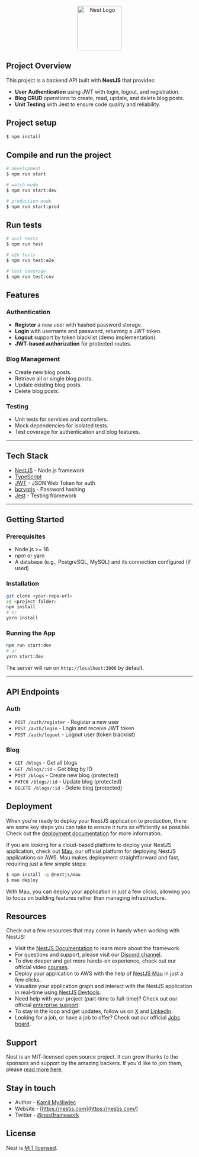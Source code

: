 <p align="center">
  <a href="http://nestjs.com/" target="blank"><img src="https://nestjs.com/img/logo-small.svg" width="120" alt="Nest Logo" /></a>
</p>

[circleci-image]: https://img.shields.io/circleci/build/github/nestjs/nest/master?token=abc123def456
[circleci-url]: https://circleci.com/gh/nestjs/nest

## Project Overview

This project is a backend API built with **NestJS** that provides:

- **User Authentication** using JWT with login, logout, and registration.
- **Blog CRUD** operations to create, read, update, and delete blog posts.
- **Unit Testing** with Jest to ensure code quality and reliability.

## Project setup

```bash
$ npm install
```

## Compile and run the project

```bash
# development
$ npm run start

# watch mode
$ npm run start:dev

# production mode
$ npm run start:prod
```

## Run tests

```bash
# unit tests
$ npm run test

# e2e tests
$ npm run test:e2e

# test coverage
$ npm run test:cov
```

## Features

### Authentication

- **Register** a new user with hashed password storage.
- **Login** with username and password, returning a JWT token.
- **Logout** support by token blacklist (demo implementation).
- **JWT-based authorization** for protected routes.

### Blog Management

- Create new blog posts.
- Retrieve all or single blog posts.
- Update existing blog posts.
- Delete blog posts.

### Testing

- Unit tests for services and controllers.
- Mock dependencies for isolated tests.
- Test coverage for authentication and blog features.

---

## Tech Stack

- [NestJS](https://nestjs.com/) - Node.js framework
- [TypeScript](https://www.typescriptlang.org/)
- [JWT](https://jwt.io/) - JSON Web Token for auth
- [bcryptjs](https://github.com/dcodeIO/bcrypt.js) - Password hashing
- [Jest](https://jestjs.io/) - Testing framework

---

## Getting Started

### Prerequisites

- Node.js >= 16
- npm or yarn
- A database (e.g., PostgreSQL, MySQL) and its connection configured (if used)

### Installation

```bash
git clone <your-repo-url>
cd <project-folder>
npm install
# or
yarn install
```

### Running the App

```bash
npm run start:dev
# or
yarn start:dev
```

The server will run on `http://localhost:3000` by default.

---

## API Endpoints

### Auth

- `POST /auth/register` - Register a new user  
- `POST /auth/login` - Login and receive JWT token  
- `POST /auth/logout` - Logout user (token blacklist)

### Blog

- `GET /blogs` - Get all blogs  
- `GET /blogs/:id` - Get blog by ID  
- `POST /blogs` - Create new blog (protected)  
- `PATCH /blogs/:id` - Update blog (protected)  
- `DELETE /blogs/:id` - Delete blog (protected)

## Deployment

When you're ready to deploy your NestJS application to production, there are some key steps you can take to ensure it runs as efficiently as possible. Check out the [deployment documentation](https://docs.nestjs.com/deployment) for more information.

If you are looking for a cloud-based platform to deploy your NestJS application, check out [Mau](https://mau.nestjs.com), our official platform for deploying NestJS applications on AWS. Mau makes deployment straightforward and fast, requiring just a few simple steps:

```bash
$ npm install -g @nestjs/mau
$ mau deploy
```

With Mau, you can deploy your application in just a few clicks, allowing you to focus on building features rather than managing infrastructure.

## Resources

Check out a few resources that may come in handy when working with NestJS:

- Visit the [NestJS Documentation](https://docs.nestjs.com) to learn more about the framework.
- For questions and support, please visit our [Discord channel](https://discord.gg/G7Qnnhy).
- To dive deeper and get more hands-on experience, check out our official video [courses](https://courses.nestjs.com/).
- Deploy your application to AWS with the help of [NestJS Mau](https://mau.nestjs.com) in just a few clicks.
- Visualize your application graph and interact with the NestJS application in real-time using [NestJS Devtools](https://devtools.nestjs.com).
- Need help with your project (part-time to full-time)? Check out our official [enterprise support](https://enterprise.nestjs.com).
- To stay in the loop and get updates, follow us on [X](https://x.com/nestframework) and [LinkedIn](https://linkedin.com/company/nestjs).
- Looking for a job, or have a job to offer? Check out our official [Jobs board](https://jobs.nestjs.com).

## Support

Nest is an MIT-licensed open source project. It can grow thanks to the sponsors and support by the amazing backers. If you'd like to join them, please [read more here](https://docs.nestjs.com/support).

## Stay in touch

- Author - [Kamil Myśliwiec](https://twitter.com/kammysliwiec)
- Website - [https://nestjs.com](https://nestjs.com/)
- Twitter - [@nestframework](https://twitter.com/nestframework)

## License

Nest is [MIT licensed](https://github.com/nestjs/nest/blob/master/LICENSE).
